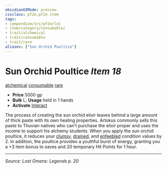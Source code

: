 ```yaml
---
obsidianUIMode: preview
cssclass: pf2e,pf2e-item
tags:
- compendium/src/pf2e/lol
- item/category/consumable/
- trait/alchemical
- trait/consumable
- trait/rare
aliases: ["Sun Orchid Poultice"]
---
```

# Sun Orchid Poultice *Item 18*  
[alchemical](rules/traits/alchemical.md "Alchemical Item Trait")  [consumable](rules/traits/consumable.md "Consumable Item Trait")  [rare](rules/traits/rare.md "Rare Rarity Trait")  

- **Price** 5000 gp
- **Bulk** L; **Usage** held in 1 hands
- **Activate** [Interact](rules/actions/interact.md)

The process of creating the sun orchid elixir leaves behind a large amount of thick paste with its own healing properties. Artokus commonly sells this paste to Thuvian natives who can't purchase the elixir proper and uses the income to support his alchemy students. When you apply the sun orchid poultice, it reduces your [clumsy](rules/conditions.md#Clumsy), [drained](rules/conditions.md#Drained), and [enfeebled](rules/conditions.md#Enfeebled) condition values by 2. In addition, the poultice provides a youthful burst of energy, granting you a +3 item bonus to saves and 20 temporary Hit Points for 1 hour.


---
*Source: Lost Omens: Legends p. 20*
